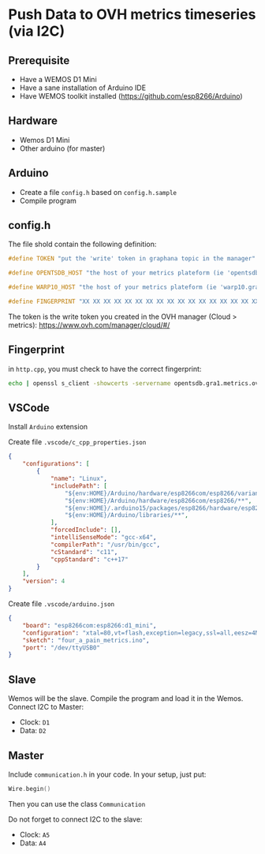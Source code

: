 # Push Data to OVH metrics timeseries (via I2C)

## Prerequisite

* Have a WEMOS D1 Mini
* Have a sane installation of Arduino IDE
* Have WEMOS toolkit installed (<https://github.com/esp8266/Arduino>)

## Hardware

* Wemos D1 Mini
* Other arduino (for master)

## Arduino

* Create a file `config.h` based on `config.h.sample`
* Compile program

## config.h

The file shold contain the following definition:

```c
#define TOKEN "put the 'write' token in graphana topic in the manager"

#define OPENTSDB_HOST "the host of your metrics plateform (ie 'opentsdb.gra1.metrics.ovh.net')"

#define WARP10_HOST "the host of your metrics plateform (ie 'warp10.gra1.metrics.ovh.net')"

#define FINGERPRINT "XX XX XX XX XX XX XX XX XX XX XX XX XX XX XX XX XX XX XX XX"
```

The token is the write token you created in the OVH manager (Cloud > metrics): <https://www.ovh.com/manager/cloud/#/>

## Fingerprint

in `http.cpp`, you must check to have the correct fingerprint:

```bash
echo | openssl s_client -showcerts -servername opentsdb.gra1.metrics.ovh.net -connect opentsdb.gra1.metrics.ovh.net:443 2>/dev/null | openssl x509 -noout -fingerprint -sha1 -inform pem | sed -e "s/.*=//g" | sed -e "s/\:/ /g"
```

## VSCode

Install `Arduino` extension

Create file `.vscode/c_cpp_properties.json`

```json
{
    "configurations": [
        {
            "name": "Linux",
            "includePath": [
                "${env:HOME}/Arduino/hardware/esp8266com/esp8266/variants/d1_mini",
                "${env:HOME}/Arduino/hardware/esp8266com/esp8266/**",
                "${env:HOME}/.arduino15/packages/esp8266/hardware/esp8266/2.5.2/libraries/**",
                "${env:HOME}/Arduino/libraries/**",
            ],
            "forcedInclude": [],
            "intelliSenseMode": "gcc-x64",
            "compilerPath": "/usr/bin/gcc",
            "cStandard": "c11",
            "cppStandard": "c++17"
        }
    ],
    "version": 4
}
```

Create file `.vscode/arduino.json`

```json
{
    "board": "esp8266com:esp8266:d1_mini",
    "configuration": "xtal=80,vt=flash,exception=legacy,ssl=all,eesz=4M2M,ip=lm2f,dbg=Disabled,lvl=None____,wipe=none,baud=921600",
    "sketch": "four_a_pain_metrics.ino",
    "port": "/dev/ttyUSB0"
}
```

## Slave

Wemos will be the slave. Compile the program and load it in the Wemos. Connect I2C to Master:

* Clock: `D1`
* Data: `D2`

## Master

Include `communication.h` in your code. In your setup, just put:

```cpp
Wire.begin()
```

Then you can use the class `Communication`

Do not forget to connect I2C to the slave:

* Clock: `A5`
* Data: `A4`
